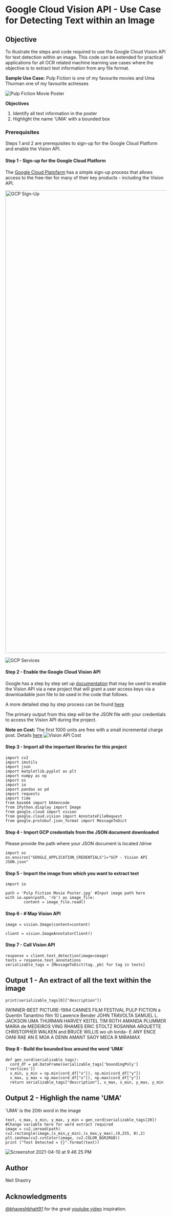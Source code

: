 # Google Cloud Vision API - Use Case for Detecting Text within an Image

## Objective
To illustrate the steps and code required to use the Google Cloud Vision API for text detection within an image. This code can be extended for practical applications for all OCR related machine learning use cases where the objective is to extract text information from any file format.

**Sample Use Case:**
Pulp Fiction is one of my favourite movies and Uma Thurman one of my favourite actresses

![Pulp Fiction Movie Poster](https://user-images.githubusercontent.com/36125669/114271781-c4cb2280-9a45-11eb-8e4f-50f5a7cf5bd6.jpg)

**Objectives**
1. Identify all text information in the poster
2. Highlight the name 'UMA' with a bounded box

### Prerequisites
Steps 1 and 2 are prerequisites to sign-up for the Google Cloud Platform and enable the Vision API.

#### Step 1 - Sign-up for the Google Cloud Platform
The [Google Cloud Platofarm](https://cloud.google.com/free/?utm_source=google&utm_medium=cpc&utm_campaign=japac-HK-all-en-dr-bkws-all-all-trial-e-dr-1009882&utm_content=text-ad-none-none-DEV_c-CRE_255875986060-ADGP_Hybrid%20%7C%20BKWS%20-%20EXA%20%7C%20Txt%20~%20GCP%20~%20Trial_cloud%20-%20create%20account-KWID_43700007271914961-kwd-58031179117&userloc_9069537-network_g&utm_term=KW_create%20a%20google%20cloud%20account&gclid=EAIaIQobChMIi7SosOHy7wIV7dVMAh0OeQfNEAAYASAAEgLP_fD_BwE&gclsrc=aw.ds) has a simple sign-up process that allows access to the free-tier for many of their key products - including the Vision API.

<img width="1440" alt="GCP Sign-Up" src="https://user-images.githubusercontent.com/36125669/114258161-42b40d00-99f7-11eb-98ab-e2ee2623ef85.png">

![GCP Services](https://user-images.githubusercontent.com/36125669/114258231-b6561a00-99f7-11eb-8d4a-4fb010eaf9b8.png)

#### Step 2 - Enable the Google Cloud Vision API

Google has a step by step set up [documentation](https://cloud.google.com/vision/docs/before-you-begin) that may be used to enable the Vision API via a new project that will grant a user access keys via a downloadable json file to be used in the code that follows.

A more detailed step by step process can be found [here](https://daminion.net/docs/topics/auto-tagging/how-to-get-google-cloud-vision-api-key/)

The primary output from this step will be the JSON file with your credentials to access the Vision API during the project.

****Note on Cost:**** The first 1000 units are free with a small incremental charge post. Details [here](https://cloud.google.com/vision/pricing)
![Vision API Cost](https://user-images.githubusercontent.com/36125669/114270756-b4fd0f80-9a40-11eb-90ea-7c288d310580.jpeg)

#### Step 3 - Import all the important libraries for this project

```
import cv2
import imutils
import json
import matplotlib.pyplot as plt
import numpy as np
import os
import io
import pandas as pd
import requests
import time
from base64 import b64encode
from IPython.display import Image
from google.cloud import vision
from google.cloud.vision import AnnotateFileRequest
from google.protobuf.json_format import MessageToDict
```

#### Step 4 - Import GCP credentials from the JSON document downloaded

Please provide the path where your JSON document is located /drive

```
import os
os.environ["GOOGLE_APPLICATION_CREDENTIALS"]="GCP - Vision API JSON.json"
```

#### Step 5 - Import the image from which you want to extract text

```
import io

path = 'Pulp Fiction Movie Poster.jpg' #Input image path here
with io.open(path, 'rb') as image_file:
        content = image_file.read()
```

#### Step 6 - # Map Vision API

```
image = vision.Image(content=content)
```
```
client = vision.ImageAnnotatorClient()
```

#### Step 7 - Call Vision API

```
response = client.text_detection(image=image)
texts = response.text_annotations
serializable_tags = [MessageToDict(tag._pb) for tag in texts]
```

## Output 1 - An extract of all the text within the image

```
print(serializable_tags[0]["description"])
```
(WINNER-BEST PICTURE-1994 CANNES FILM FESTIVAL
PULP FICTION
a Quentin Tanantino film
10
Lawence Bender
JOHN TRAVOLTA
SAMUEL L. JACKSON
UMA THURMAN
HARVEY KEITEL
TIM ROTH
AMANDA PLUMMER
MARIA de MEDEIROS
VING RHAMES
ERIC STOLTZ
ROSANNA ARQUETTE
CHRISTOPHER WALKEN
and
BRUCE WILLIS
wo
uh lorida-
E ANY ENCE OANI RAE AN E MOA A
DENN AMANT
SAOY
MECA R
MIRAMAX

#### Step 8 - Build the bounded box around the word 'UMA'

```
def gen_cord(serializable_tags):
  cord_df = pd.DataFrame(serializable_tags['boundingPoly']['vertices'])
  x_min, y_min = np.min(cord_df["x"]), np.min(cord_df["y"])
  x_max, y_max = np.max(cord_df["x"]), np.max(cord_df["y"])
  return serializable_tags["description"], x_max, x_min, y_max, y_min
```

## Output 2 - Highligh the name 'UMA'
'UMA' is the 20th word in the image

```
text, x_max, x_min, y_max, y_min = gen_cord(serializable_tags[20]) #Change variable here for word extract required
image = cv2.imread(path)
cv2.rectangle(image,(x_min,y_min),(x_max,y_max),(0,255, 0),2)
plt.imshow(cv2.cvtColor(image, cv2.COLOR_BGR2RGB))
print ("Text Detected = {}".format(text))
```
![Screenshot 2021-04-10 at 9 46 25 PM](https://user-images.githubusercontent.com/36125669/114273610-538f6d80-9a4d-11eb-815b-071f843a33f6.jpeg)


## Author
Neil Shastry

## Acknowledgments

[@bhaveshbhatt91](https://github.com/bhattbhavesh91?tab=overview&from=2021-03-01&to=2021-03-31) for the great [youtube video](https://www.youtube.com/watch?v=tOVjjo8VJTs) inspiration.
